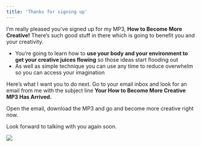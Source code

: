 ```yaml
---
title: 'Thanks for signing up'
---
```


[comment]: # (YouTube video QDnDZTjizOU should go here)

<div id="thanks_text">

I’m really pleased you’ve signed up for my MP3, **How to Become More Creative!** There’s such good stuff in there which is going to benefit you and your creativity.

* You’re going to learn how to **use your body and your environment to get your creative juices flowing** so those ideas start flooding out
* As well as simple technique you can use any time to reduce overwhelm so you can access your imagination

Here’s what I want you to do next. 
Go to your email inbox and look for an email from me with the subject line
**Your How to Become More Creative MP3 Has Arrived.**

Open the email, download the MP3 and go and become more creative right now.

Look forward to talking with you again soon.

<div>

<div id="thanks_pic">

<img src="/images/rachel_frame.png"/>

</div>